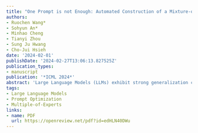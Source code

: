 ```yaml
---
title: "One Prompt is not Enough: Automated Construction of a Mixture-of-Expert Prompts"
authors:
- Ruochen Wang*
- Sohyun An*
- Minhao Cheng
- Tianyi Zhou
- Sung Ju Hwang
- Cho-Jui Hsieh
date: '2024-02-01'
publishDate: '2024-02-27T13:06:13.827525Z'
publication_types:
- manuscript
publication: '*ICML 2024*'
abstract: 'Large Language Models (LLMs) exhibit strong generalization capabilities to novel tasks when prompted with language instructions and in-context demos. Since this ability sensitively depends on the quality of prompts, various methods have been explored to automate the instruction design. While these methods demonstrated promising results, they also restricted the searched prompt to one instruction. Such simplification significantly limits their capacity, as a single demo-free instruction might not be able to cover the entire complex problem space of the targeted task. To alleviate this issue, we adopt the Mixture-of-Expert paradigm and divide the problem space into a set of sub-regions; Each sub-region is governed by a specialized expert, equipped with both an instruction and a set of demos. A two-phase process is developed to construct the specialized expert for each region: (1) demo assignment: Inspired by the theoretical connection between in-context learning and kernel regression, we group demos into experts based on their semantic similarity; (2) instruction assignment: A region-based joint search of an instruction per expert complements the demos assigned to it, yielding a synergistic effect. The resulting method, codenamed Mixture-of-Prompts (MoP), achieves an average win rate of 81% against prior arts across several major benchmarks.'
tags:
- Large Language Models
- Prompt Optimization
- Multiple-of-Experts
links:
- name: PDF
  url: https://openreview.net/pdf?id=edHLN40DWu
---
```

